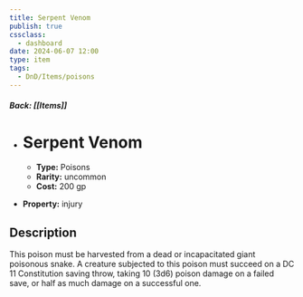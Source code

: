 ```yaml
---
title: Serpent Venom
publish: true
cssclass:
  - dashboard
date: 2024-06-07 12:00
type: item
tags:
  - DnD/Items/poisons
---
```


##### Back: [[Items]]

- # Serpent Venom

    - **Type:** Poisons
    - **Rarity:** uncommon
    - **Cost:** 200 gp
- **Property:** injury



## Description 

This poison must be harvested from a dead or incapacitated giant poisonous snake. A creature subjected to this poison must succeed on a DC 11 Constitution saving throw, taking 10 (3d6) poison damage on a failed save, or half as much damage on a successful one.
